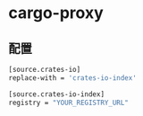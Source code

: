# cargo-proxy

## 配置

```bash
[source.crates-io]
replace-with = 'crates-io-index'

[source.crates-io-index]
registry = "YOUR_REGISTRY_URL"
```
